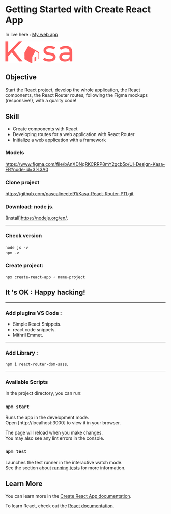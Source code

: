 # Getting Started with Create React App

In live  here : [My web app](https://pascalinecte91.github.io/Kasa-React-Router-P11/)

![logo](public/logo_kasa.png)

## Objective

Start the React project,
develop the whole application, the React components, the React Router routes, following the Figma mockups (responsive!), with a quality code!

## Skill
 - Create components with React
 - Developing routes for a web application with React Router
 - Initialize a web application with a framework



### Models
https://www.figma.com/file/bAnXDNqRKCRRP8mY2gcb5p/UI-Design-Kasa-FR?node-id=3%3A0

### Clone project
https://github.com/pascalinecte91/Kasa-React-Router-P11.git



### Download: node js.

[Install]https://nodejs.org/en/.

**********************************

### Check version
`node js -v`  
`npm -v` 

### Create project: 
`npx create-react-app + name-project`

## It 's OK : Happy hacking! 

*******************************************************

### Add plugins VS Code : 
- Simple React Snippets.
- react code snippets.
- Mithril Emmet.

******************************************************
### Add Library :

`npm i react-router-dom-sass`.

******************************************************
### Available Scripts

In the project directory, you can run:

### `npm start`

Runs the app in the development mode.\
Open [http://localhost:3000] to view it in your browser.

The page will reload when you make changes.\
You may also see any lint errors in the console.



### `npm test`

Launches the test runner in the interactive watch mode.\
See the section about [running tests](https://facebook.github.io/create-react-app/docs/running-tests) for more information.


## Learn More

You can learn more in the [Create React App documentation](https://facebook.github.io/create-react-app/docs/getting-started).

To learn React, check out the [React documentation](https://reactjs.org/).
